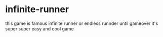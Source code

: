 # infinite-runner
this game is famous infinite runner or endless runnder until gameover
it's super super easy and cool game
